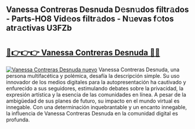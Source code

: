 ## Vanessa Contreras Desnuda D𝚎sn𝚞dos filtr𝚊dos - Parts-HO8 Vid𝚎os filtr𝚊dos - N𝚞evas f𝚘tos atr𝚊ctivas U3FZb

# <h2><a href="http://mb6pztg.tromn.icu/?c=Vanessa+Contreras+Desnuda">🔗👉👉👉 Vanessa Contreras Desnuda 🔗🔗</a></h2>

[![Vanessa Contreras Desnuda nuevo](https://i.imgur.com/pEAQMta.gif)](http://mb6pztg.tromn.icu/?c=Vanessa+Contreras+Desnuda)
Vanessa Contreras Desnuda, una persona multifacética y polémica, desafía la descripción simple. Su uso innovador de los medios digitales para la autopresentación ha cautivado y enfurecido a sus seguidores, estimulando debates sobre la privacidad, la expresión artística y la esencia de las comunidades en línea. A pesar de la ambigüedad de sus planes de futuro, su impacto en el mundo virtual es innegable. Con una determinación inquebrantable y un encanto innegable, la influencia de Vanessa Contreras Desnuda en la comunidad digital es profunda.
